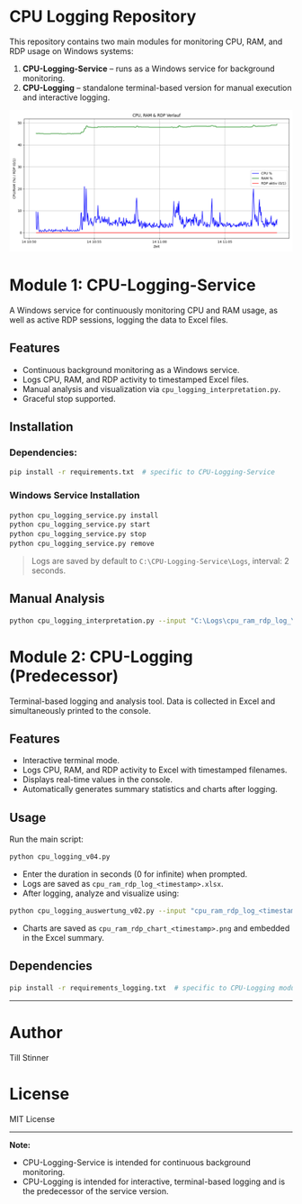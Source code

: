 # CPU Logging Repository

This repository contains two main modules for monitoring CPU, RAM, and RDP usage on Windows systems:

1. **CPU-Logging-Service** – runs as a Windows service for background monitoring.
2. **CPU-Logging** – standalone terminal-based version for manual execution and interactive logging.

![CPU/RAM/RDP Chart](CPU-Logging-Service/example_chart.png)

# Module 1: CPU-Logging-Service

A Windows service for continuously monitoring CPU and RAM usage, as well as active RDP sessions, logging the data to Excel files.

## Features

* Continuous background monitoring as a Windows service.
* Logs CPU, RAM, and RDP activity to timestamped Excel files.
* Manual analysis and visualization via `cpu_logging_interpretation.py`.
* Graceful stop supported.

## Installation

### Dependencies:

```bash
pip install -r requirements.txt  # specific to CPU-Logging-Service
```

### Windows Service Installation

```cmd
python cpu_logging_service.py install
python cpu_logging_service.py start
python cpu_logging_service.py stop
python cpu_logging_service.py remove
```

> Logs are saved by default to `C:\CPU-Logging-Service\Logs`, interval: 2 seconds.

## Manual Analysis

```bash
python cpu_logging_interpretation.py --input "C:\Logs\cpu_ram_rdp_log_YYYY-MM-DD_HH-MM-SS.xlsx" --cpu 80 --ram 70
```

# Module 2: CPU-Logging (Predecessor)

Terminal-based logging and analysis tool. Data is collected in Excel and simultaneously printed to the console.

## Features

* Interactive terminal mode.
* Logs CPU, RAM, and RDP activity to Excel with timestamped filenames.
* Displays real-time values in the console.
* Automatically generates summary statistics and charts after logging.

## Usage

Run the main script:

```bash
python cpu_logging_v04.py
```

* Enter the duration in seconds (0 for infinite) when prompted.
* Logs are saved as `cpu_ram_rdp_log_<timestamp>.xlsx`.
* After logging, analyze and visualize using:

```bash
python cpu_logging_auswertung_v02.py --input "cpu_ram_rdp_log_<timestamp>.xlsx" --cpu 80 --ram 70
```

* Charts are saved as `cpu_ram_rdp_chart_<timestamp>.png` and embedded in the Excel summary.

## Dependencies

```bash
pip install -r requirements_logging.txt  # specific to CPU-Logging module
```

---

# Author

Till Stinner

# License

MIT License

---

**Note:**

* CPU-Logging-Service is intended for continuous background monitoring.
* CPU-Logging is intended for interactive, terminal-based logging and is the predecessor of the service version.
